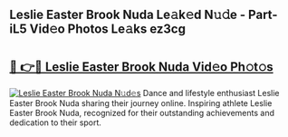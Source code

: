 ## Leslie Easter Brook Nuda Le𝚊k𝚎d N𝚞𝚍e - Part-iL5 Vid𝚎o Photos Le𝚊ks ez3cg

# <h2><a href="http://fbg3e6f.evod.top/?m=Leslie+Easter+Brook+Nuda">🔗 👉🔴 Leslie Easter Brook Nuda Vid𝚎o Ph𝚘t𝚘s</a></h2>

[![Leslie Easter Brook Nuda N𝚞d𝚎s](https://i.imgur.com/8V9OHl7.gif)](http://fbg3e6f.evod.top/?m=Leslie+Easter+Brook+Nuda)
Dance and lifestyle enthusiast Leslie Easter Brook Nuda sharing their journey online. Inspiring athlete Leslie Easter Brook Nuda, recognized for their outstanding achievements and dedication to their sport. 
